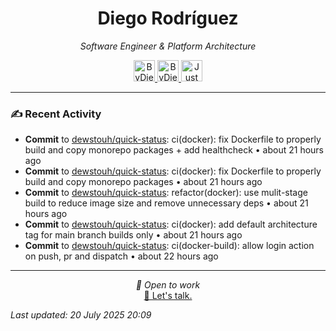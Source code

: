 
<div align="center" style="margin-top: 16px;">
<h1 align="center"><strong>Diego Rodríguez</strong></h1>
<i>Software Engineer & Platform Architecture</i>
<p></p>
  <a href="https://linkedin.com/in/bydiego" target="_blank">
    <img src="https://img.icons8.com/?size=100&id=8808&format=png&color=000000" alt="ByDiego LinkedIn" height="34" width="34">
</a>
<a href="https://www.fiverr.com/diego_roguez/" target="_blank">
    <img src="https://img.icons8.com/?size=100&id=14h574ySQ7kG&format=png&color=000000" alt="ByDiego Fiverr" height="34" width="34">
</a>

<a href="https://justdiego.com" target="_blank">
    <img src="https://img.icons8.com/?size=100&id=bAmuw2Fk26u0&format=png&color=000000" alt="JustDiego Website" height="34" width="34">
</a>

</div>

---

### ✍ Recent Activity


- <strong>Commit</strong> to <a href="https://github.com/dewstouh/quick-status">dewstouh/quick-status</a>: ci(docker): fix Dockerfile to properly build and copy monorepo packages + add healthcheck • about 21 hours ago
- <strong>Commit</strong> to <a href="https://github.com/dewstouh/quick-status">dewstouh/quick-status</a>: ci(docker): fix Dockerfile to properly build and copy monorepo packages • about 21 hours ago
- <strong>Commit</strong> to <a href="https://github.com/dewstouh/quick-status">dewstouh/quick-status</a>: refactor(docker): use mulit-stage build to reduce image size and remove unnecessary deps • about 21 hours ago
- <strong>Commit</strong> to <a href="https://github.com/dewstouh/quick-status">dewstouh/quick-status</a>: ci(docker): add default architecture tag for main branch builds only • about 21 hours ago
- <strong>Commit</strong> to <a href="https://github.com/dewstouh/quick-status">dewstouh/quick-status</a>: ci(docker-build): allow login action on push, pr and dispatch • about 22 hours ago


---

<p align="center">
  <i>💼 Open to work</i><br>
  <a href="mailto:diego@justdiego.com">📧 Let's talk.</a>
</p>

*Last updated: 20 July 2025 20:09*   
